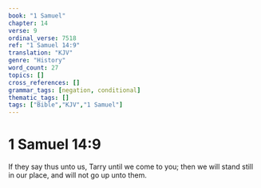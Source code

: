 ```yaml
---
book: "1 Samuel"
chapter: 14
verse: 9
ordinal_verse: 7518
ref: "1 Samuel 14:9"
translation: "KJV"
genre: "History"
word_count: 27
topics: []
cross_references: []
grammar_tags: [negation, conditional]
thematic_tags: []
tags: ["Bible","KJV","1 Samuel"]
---
```


# 1 Samuel 14:9

If they say thus unto us, Tarry until we come to you; then we will stand still in our place, and will not go up unto them.
